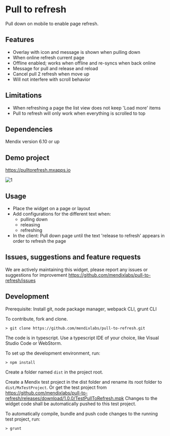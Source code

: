 # Pull to refresh
Pull down on mobile to enable page refresh.

## Features
* Overlay with icon and message is shown when pulling down
* When online refresh current page
* Offline enabled; works when offline and re-syncs when back online
* Message for pull and release and reload
* Cancel pull 2 refresh when move up
* Will not interfere with scroll behavior

## Limitations
* When refreshing a page the list view does not keep 'Load more' items
* Pull to refresh will only work when everything is scrolled to top

## Dependencies
Mendix version 6.10 or up

## Demo project
https://pulltorefresh.mxapps.io

![1](https://raw.githubusercontent.com/mendixlabs/pull-to-refresh/v1.0.1/assets/demo.gif)

## Usage
* Place the widget on a page or layout
* Add configurations for the different text when:
    - pulling down
    - releasing
    - refreshing
* In the client: Pull down page until the text 'release to refresh' appears in order to refresh the page

## Issues, suggestions and feature requests
We are actively maintaining this widget, please report any issues or suggestions for improvement
https://github.com/mendixlabs/pull-to-refresh/issues

## Development
Prerequisite: Install git, node package manager, webpack CLI, grunt CLI

To contribute, fork and clone.

    > git clone https://github.com/mendixlabs/pull-to-refresh.git

The code is in typescript. Use a typescript IDE of your choice, like Visual Studio Code or WebStorm.

To set up the development environment, run:

    > npm install

Create a folder named `dist` in the project root.

Create a Mendix test project in the dist folder and rename its root folder to `dist/MxTestProject`. Or get the test project from https://github.com/mendixlabs/pull-to-refresh/releases/download/1.0.0/TestPullToRefresh.mpk Changes to the widget code shall be automatically pushed to this test project.

To automatically compile, bundle and push code changes to the running test project, run:

    > grunt
